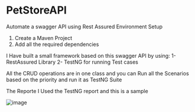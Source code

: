 # PetStoreAPI
Automate a swagger API using Rest Assured
Environment Setup
1) Create a Maven Project
2) Add all the required dependencies

I Have built a small framework based on this swagger API by using:
   1- RestAssured Library
   2- TestNG for running Test cases

   All the CRUD operations are in one class and you can Run all the Scenarios based on the priority and run it as TestNG Suite

   The Reporte I Used the TestNG report and this is a sample 

   ![image](https://github.com/Mohamed-Ishak/PetStoreAPI/assets/81917166/6e3e0e2b-3fd5-468e-ae49-8ddbd0328307)

   
     
